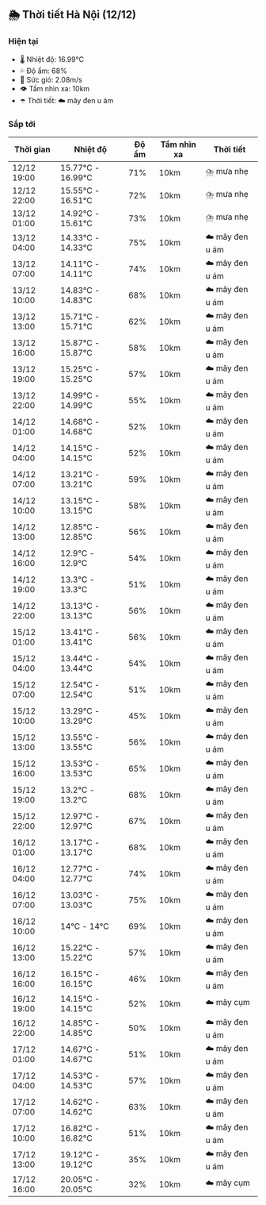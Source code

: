 ## 🌦️ Thời tiết Hà Nội (12/12)

### Hiện tại

- 🌡️ Nhiệt độ: 16.99℃
- 💦 Độ ẩm: 68%
- 💨 Sức gió: 2.08m/s
- 👁️ Tầm nhìn xa: 10km
- ☂️ Thời tiết: ☁️ mây đen u ám

### Sắp tới

| Thời gian | Nhiệt độ | Độ ẩm | Tầm nhìn xa | Thời tiết |
| --- | --- | --- | --- | --- |
| 12/12 19:00 | 15.77℃ - 16.99℃ | 71% | 10km | ⛈️ mưa nhẹ |
| 12/12 22:00 | 15.55℃ - 16.51℃ | 72% | 10km | ⛈️ mưa nhẹ |
| 13/12 01:00 | 14.92℃ - 15.61℃ | 73% | 10km | ⛈️ mưa nhẹ |
| 13/12 04:00 | 14.33℃ - 14.33℃ | 75% | 10km | ☁️ mây đen u ám |
| 13/12 07:00 | 14.11℃ - 14.11℃ | 74% | 10km | ☁️ mây đen u ám |
| 13/12 10:00 | 14.83℃ - 14.83℃ | 68% | 10km | ☁️ mây đen u ám |
| 13/12 13:00 | 15.71℃ - 15.71℃ | 62% | 10km | ☁️ mây đen u ám |
| 13/12 16:00 | 15.87℃ - 15.87℃ | 58% | 10km | ☁️ mây đen u ám |
| 13/12 19:00 | 15.25℃ - 15.25℃ | 57% | 10km | ☁️ mây đen u ám |
| 13/12 22:00 | 14.99℃ - 14.99℃ | 55% | 10km | ☁️ mây đen u ám |
| 14/12 01:00 | 14.68℃ - 14.68℃ | 52% | 10km | ☁️ mây đen u ám |
| 14/12 04:00 | 14.15℃ - 14.15℃ | 52% | 10km | ☁️ mây đen u ám |
| 14/12 07:00 | 13.21℃ - 13.21℃ | 59% | 10km | ☁️ mây đen u ám |
| 14/12 10:00 | 13.15℃ - 13.15℃ | 58% | 10km | ☁️ mây đen u ám |
| 14/12 13:00 | 12.85℃ - 12.85℃ | 56% | 10km | ☁️ mây đen u ám |
| 14/12 16:00 | 12.9℃ - 12.9℃ | 54% | 10km | ☁️ mây đen u ám |
| 14/12 19:00 | 13.3℃ - 13.3℃ | 51% | 10km | ☁️ mây đen u ám |
| 14/12 22:00 | 13.13℃ - 13.13℃ | 56% | 10km | ☁️ mây đen u ám |
| 15/12 01:00 | 13.41℃ - 13.41℃ | 56% | 10km | ☁️ mây đen u ám |
| 15/12 04:00 | 13.44℃ - 13.44℃ | 54% | 10km | ☁️ mây đen u ám |
| 15/12 07:00 | 12.54℃ - 12.54℃ | 51% | 10km | ☁️ mây đen u ám |
| 15/12 10:00 | 13.29℃ - 13.29℃ | 45% | 10km | ☁️ mây đen u ám |
| 15/12 13:00 | 13.55℃ - 13.55℃ | 56% | 10km | ☁️ mây đen u ám |
| 15/12 16:00 | 13.53℃ - 13.53℃ | 65% | 10km | ☁️ mây đen u ám |
| 15/12 19:00 | 13.2℃ - 13.2℃ | 68% | 10km | ☁️ mây đen u ám |
| 15/12 22:00 | 12.97℃ - 12.97℃ | 67% | 10km | ☁️ mây đen u ám |
| 16/12 01:00 | 13.17℃ - 13.17℃ | 68% | 10km | ☁️ mây đen u ám |
| 16/12 04:00 | 12.77℃ - 12.77℃ | 74% | 10km | ☁️ mây đen u ám |
| 16/12 07:00 | 13.03℃ - 13.03℃ | 75% | 10km | ☁️ mây đen u ám |
| 16/12 10:00 | 14℃ - 14℃ | 69% | 10km | ☁️ mây đen u ám |
| 16/12 13:00 | 15.22℃ - 15.22℃ | 57% | 10km | ☁️ mây đen u ám |
| 16/12 16:00 | 16.15℃ - 16.15℃ | 46% | 10km | ☁️ mây đen u ám |
| 16/12 19:00 | 14.15℃ - 14.15℃ | 52% | 10km | ☁️ mây cụm |
| 16/12 22:00 | 14.85℃ - 14.85℃ | 50% | 10km | ☁️ mây đen u ám |
| 17/12 01:00 | 14.67℃ - 14.67℃ | 51% | 10km | ☁️ mây đen u ám |
| 17/12 04:00 | 14.53℃ - 14.53℃ | 57% | 10km | ☁️ mây đen u ám |
| 17/12 07:00 | 14.62℃ - 14.62℃ | 63% | 10km | ☁️ mây đen u ám |
| 17/12 10:00 | 16.82℃ - 16.82℃ | 51% | 10km | ☁️ mây đen u ám |
| 17/12 13:00 | 19.12℃ - 19.12℃ | 35% | 10km | ☁️ mây đen u ám |
| 17/12 16:00 | 20.05℃ - 20.05℃ | 32% | 10km | ☁️ mây cụm |
